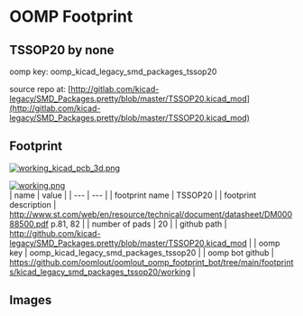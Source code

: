 # OOMP Footprint  
## TSSOP20  by none  
  
oomp key: oomp_kicad_legacy_smd_packages_tssop20  
  
source repo at: [http://gitlab.com/kicad-legacy/SMD_Packages.pretty/blob/master/TSSOP20.kicad_mod](http://gitlab.com/kicad-legacy/SMD_Packages.pretty/blob/master/TSSOP20.kicad_mod)  
## Footprint  
  
[![working_kicad_pcb_3d.png](working_kicad_pcb_3d_600.png)](working_kicad_pcb_3d.png)  
  
[![working.png](working_600.png)](working.png)  
| name | value | 
| --- | --- | 
| footprint name | TSSOP20 | 
| footprint description | http://www.st.com/web/en/resource/technical/document/datasheet/DM00088500.pdf p.81, 82 | 
| number of pads | 20 | 
| github path | http://github.com/kicad-legacy/SMD_Packages.pretty/blob/master/TSSOP20.kicad_mod | 
| oomp key | oomp_kicad_legacy_smd_packages_tssop20 | 
| oomp bot github | https://github.com/oomlout/oomlout_oomp_footprint_bot/tree/main/footprints/kicad_legacy_smd_packages_tssop20/working | 
## Images  
